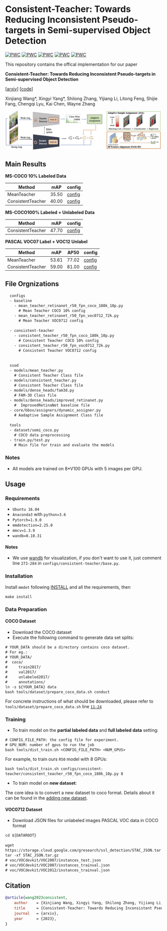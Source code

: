 # Consistent-Teacher: Towards Reducing Inconsistent Pseudo-targets in Semi-supervised Object Detection

[![PWC](https://img.shields.io/endpoint.svg?url=https://paperswithcode.com/badge/consistent-teacher-provides-better-1/semi-supervised-object-detection-on-coco-100)](https://paperswithcode.com/sota/semi-supervised-object-detection-on-coco-100?p=consistent-teacher-provides-better-1)
[![PWC](https://img.shields.io/endpoint.svg?url=https://paperswithcode.com/badge/consistent-teacher-provides-better-1/semi-supervised-object-detection-on-coco-10)](https://paperswithcode.com/sota/semi-supervised-object-detection-on-coco-10?p=consistent-teacher-provides-better-1)
[![PWC](https://img.shields.io/endpoint.svg?url=https://paperswithcode.com/badge/consistent-teacher-provides-better-1/semi-supervised-object-detection-on-coco-2)](https://paperswithcode.com/sota/semi-supervised-object-detection-on-coco-2?p=consistent-teacher-provides-better-1)
[![PWC](https://img.shields.io/endpoint.svg?url=https://paperswithcode.com/badge/consistent-teacher-provides-better-1/semi-supervised-object-detection-on-coco-5)](https://paperswithcode.com/sota/semi-supervised-object-detection-on-coco-5?p=consistent-teacher-provides-better-1)
[![PWC](https://img.shields.io/endpoint.svg?url=https://paperswithcode.com/badge/consistent-teacher-provides-better-1/semi-supervised-object-detection-on-coco-1)](https://paperswithcode.com/sota/semi-supervised-object-detection-on-coco-1?p=consistent-teacher-provides-better-1)

This repository contains the offical implementation for our paper

**Consistent-Teacher: Towards Reducing Inconsistent Pseudo-targets in Semi-supervised Object Detection**

[[arxiv](https://arxiv.org/abs/2209.01589)] [[code](https://github.com/Adamdad/ConsistentTeacher)]

Xinjiang Wang*, Xingyi Yang*, Shilong Zhang, Yijiang Li, Litong Feng, Shijie Fang, Chengqi Lyu, Kai Chen, Wayne Zhang 

![](assets/pipeline.jpg)

## Main Results

**MS-COCO 10% Labeled Data**

| Method | mAP| config| 
|---- | ----| ----
| MeanTeacher | 35.50 | [config](configs/baseline/mean_teacher_retinanet_r50_fpn_coco_180k_10p.py)|
| ConsistentTeacher | 40.00 | [config](configs/consistent-teacher/consistent_teacher_r50_fpn_coco_180k_10p.py)|

**MS-COCO100% Labeled + Unlabeled Data**

| Method | mAP| config| 
|---- | ----| ----
| ConsistentTeacher | 47.70 | [config](configs/consistent-teacher/consistent_teacher_r50_fpn_coco_360k_fulldata.py)|

**PASCAL VOC07 Label + VOC12 Unlabel**

| Method | mAP| AP50| config| 
|---- | ----| ---- | ---- |
| MeanTeacher | 53.61 | 77.02 |[config](configs/baseline/mean_teacher_retinanet_r50_fpn_voc0712_72k.py)|
| ConsistentTeacher | 59.00 | 81.00 |  [config](configs/consistent-teacher/consistent_teacher_r50_fpn_voc0712_72k.py)|

## File Orgnizations

```
  configs              
  - baseline
    - mean_teacher_retinanet_r50_fpn_coco_180k_10p.py       
      # Mean Teacher COCO 10% config
    - mean_teacher_retinanet_r50_fpn_voc0712_72k.py      
      # Mean Teacher VOC0712 config

  - consistent-teacher
    - consistent_teacher_r50_fpn_coco_180k_10p.py           
      # Consistent Teacher COCO 10% config
    - consistent_teacher_r50_fpn_voc0712_72k.py             
      # Consistent Teacher VOC0712 config


  ssod
  - models/mean_teacher.py                           
    # Consistent Teacher Class file
  - models/consistent_teacher.py                     
    # Consistent Teacher Class file
  - models/dense_heads/fam3d.py                      
    # FAM-3D Class file
  - models/dense_heads/improved_retinanet.py                      
    #  ImprovedRetinaNet baseline file
  - core/bbox/assigners/dynamic_assigner.py
    # Aadaptive Sample Assignment Class file

  tools
  - dataset/semi_coco.py
    # COCO data preprocessing
  - train.py/test.py
    # Main file for train and evaluate the models

```
### Notes
- All models are trained on 8*V100 GPUs with 5 images per GPU.

## Usage

### Requirements
- `Ubuntu 16.04`
- `Anaconda3` with `python=3.6`
- `Pytorch=1.9.0`
- `mmdetection=2.25.0`
- `mmcv=1.3.9`
- `wandb=0.10.31`

#### Notes
- We use [wandb](https://wandb.ai/) for visualization, if you don't want to use it, just comment line `273-284` in `configs/consistent-teacher/base.py`.

### Installation
Install `mmdet` following [INSTALL](https://mmdetection.readthedocs.io/en/stable/get_started.html) and all the requirements, then
```
make install
```

### Data Preparation
#### COCO Dataset
- Download the COCO dataset
- Execute the following command to generate data set splits:
```shell script
# YOUR_DATA should be a directory contains coco dataset.
# For eg.:
# YOUR_DATA/
#  coco/
#     train2017/
#     val2017/
#     unlabeled2017/
#     annotations/
ln -s ${YOUR_DATA} data
bash tools/dataset/prepare_coco_data.sh conduct

```
For concrete instructions of what should be downloaded, please refer to `tools/dataset/prepare_coco_data.sh` line [`11-24`](https://github.com/microsoft/SoftTeacher/blob/863d90a3aa98615be3d156e7d305a22c2a5075f5/tools/dataset/prepare_coco_data.sh#L11)
### Training

- To train model on the **partial labeled data** and **full labeled data** setting:

```shell script
# CONFIG_FILE_PATH: the config file for experiment.
# GPU_NUM: number of gpus to run the job
bash tools/dist_train.sh <CONFIG_FILE_PATH> <NUM_GPUS>
```
For example, to train ours `R50` model with 8 GPUs:
```shell script
bash tools/dist_train.sh configs/consistent-teacher/consistent_teacher_r50_fpn_coco_180k_10p.py 8
```
- To train model on **new dataset**:

The core idea is to convert a new dataset to coco format. Details about it can be found in the [adding new dataset](https://github.com/open-mmlab/mmdetection/blob/master/docs/tutorials/customize_dataset.md).

#### VOC0712 Dataset
- Download JSON files for unlabeled images PASCAL VOC data in COCO format
```
cd ${DATAROOT}

wget https://storage.cloud.google.com/gresearch/ssl_detection/STAC_JSON.tar
tar -xf STAC_JSON.tar.gz
# voc/VOCdevkit/VOC2007/instances_test.json
# voc/VOCdevkit/VOC2007/instances_trainval.json
# voc/VOCdevkit/VOC2012/instances_trainval.json
```

## Citation

```bibtex
@article{wang2023consistent,
    author    = {Xinjiang Wang, Xingyi Yang, Shilong Zhang, Yijiang Li, Litong Feng, Shijie Fang, Chengqi Lyu, Kai Chen, Wayne Zhang },
    title     = {Consistent-Teacher: Towards Reducing Inconsistent Pseudo-targets in Semi-supervised Object Detection},
    journal   = {arxiv},
    year      = {2023},
}
```